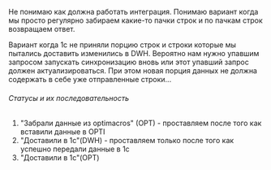 Не понимаю как должна работать интеграция.
Понимаю вариант когда мы просто регулярно забираем какие-то пачки строк и по пачкам строк возвращаем ответ.

Вариант когда 1с не приняли порцию строк и строки которые мы пытались доставить изменились в DWH. Вероятно нам нужно упавшим запросом запускать синхронизацию вновь или этот упавший запрос должен актуализироваться. При этом новая порция данных не должна содержать в себе уже отправленные строки...
###### Статусы и их последовательность
1. "Забрали данные из optimacros" (OPT) - проставляем после того как вставили данные в OPTI
2. "Доставили в 1с"(DWH) - проставляем только после того как успешно передали данные в 1с
3. "Доставили в 1с"(OPT)